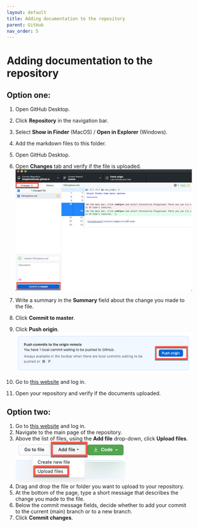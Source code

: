 ```yaml
---
layout: default
title: Adding documentation to the repository
parent: GitHub
nav_order: 5
---
```

 
# Adding documentation to the repository  

## Option one:

1.	Open GitHub Desktop.
2.	Click **Repository** in the navigation bar.
3.	Select **Show in Finder** (MacOS) / **Open in Explorer** (Windows).
4.	Add the markdown files to this folder.
5.	Open GitHub Desktop.
6.	Open **Changes** tab and verify if the file is uploaded.  
    ![changes](/assets/images/changes.png)   

7.	Write a summary in the **Summary** field about the change you made to the file. 
8.	Click **Commit to master**.
9.	Click **Push origin**.
    ![push](/assets/images/push.png)   
10.	Go to [this website](https://github.com//) and log in.
11.	Open your repository and verify if the documents uploaded.  


## Option two:

1. Go to [this website](https://github.com//) and log in.  
2. Navigate to the main page of the repository.
3. Above the list of files, using the **Add file** drop-down, click **Upload files**.
     ![upload](/assets/images/upload.png)   
4. Drag and drop the file or folder you want to upload to your repository.
5. At the bottom of the page, type a short message that describes the change you made to the file. 
6. Below the commit message fields, decide whether to add your commit to the current (main) branch or to a new branch.
7. Click **Commit changes**.